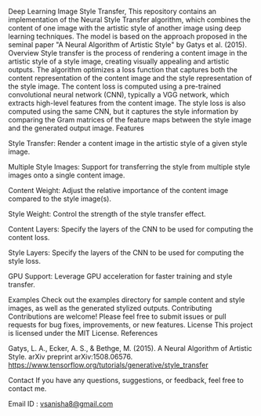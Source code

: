 Deep Learning Image Style Transfer,
This repository contains an implementation of the Neural Style Transfer algorithm, which combines the content of one image with the artistic style of another image using deep learning techniques. The model is based on the approach proposed in the seminal paper "A Neural Algorithm of Artistic Style" by Gatys et al. (2015).
Overview
Style transfer is the process of rendering a content image in the artistic style of a style image, creating visually appealing and artistic outputs. The algorithm optimizes a loss function that captures both the content representation of the content image and the style representation of the style image.
The content loss is computed using a pre-trained convolutional neural network (CNN), typically a VGG network, which extracts high-level features from the content image. The style loss is also computed using the same CNN, but it captures the style information by comparing the Gram matrices of the feature maps between the style image and the generated output image.
Features

Style Transfer: Render a content image in the artistic style of a given style image.

Multiple Style Images: Support for transferring the style from multiple style images onto a single content image.

Content Weight: Adjust the relative importance of the content image compared to the style image(s).

Style Weight: Control the strength of the style transfer effect.

Content Layers: Specify the layers of the CNN to be used for computing the content loss.

Style Layers: Specify the layers of the CNN to be used for computing the style loss.

GPU Support: Leverage GPU acceleration for faster training and style transfer.

Examples
Check out the examples directory for sample content and style images, as well as the generated stylized outputs.
Contributing
Contributions are welcome! Please feel free to submit issues or pull requests for bug fixes, improvements, or new features.
License
This project is licensed under the MIT License.
References

Gatys, L. A., Ecker, A. S., & Bethge, M. (2015). A Neural Algorithm of Artistic Style. arXiv preprint arXiv:1508.06576.
https://www.tensorflow.org/tutorials/generative/style_transfer

Contact If you have any questions, suggestions, or feedback, feel free to contact me.

Email ID : vsanisha8@gmail.com

